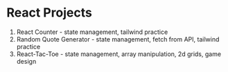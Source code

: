 # React Projects
1. React Counter - state management, tailwind practice
2. Random Quote Generator - state management, fetch from API, tailwind practice
3. React-Tac-Toe - state management, array manipulation, 2d grids, game design